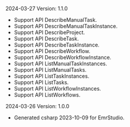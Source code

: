 2024-03-27 Version: 1.1.0
- Support API DescribeManualTask.
- Support API DescribeManualTaskInstance.
- Support API DescribeProject.
- Support API DescribeTask.
- Support API DescribeTaskInstance.
- Support API DescribeWorkflow.
- Support API DescribeWorkflowInstance.
- Support API ListManualTaskInstances.
- Support API ListManualTasks.
- Support API ListTaskInstances.
- Support API ListTasks.
- Support API ListWorkflowInstances.
- Support API ListWorkflows.


2024-03-26 Version: 1.0.0
- Generated csharp 2023-10-09 for EmrStudio.

